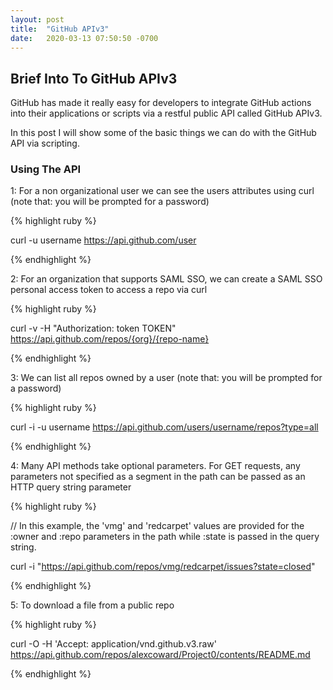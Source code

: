 ```yaml
---
layout: post
title:  "GitHub APIv3"
date:   2020-03-13 07:50:50 -0700
---
```


## Brief Into To GitHub APIv3

<!--break-->

GitHub has made it really easy for developers to integrate GitHub actions into their applications or scripts via a restful public API called
GitHub APIv3.

In this post I will show some of the basic things we can do with the GitHub API via scripting.

### Using The API

1: For a non organizational user we can see the users attributes using curl (note that: you will be prompted for a password)


{% highlight ruby %}

curl -u username https://api.github.com/user

{% endhighlight %}


2: For an organization that supports SAML SSO, we can create a SAML SSO personal access token to access a repo via curl

{% highlight ruby %}

curl -v -H "Authorization: token TOKEN" https://api.github.com/repos/{org}/{repo-name}

{% endhighlight %}

3: We can list all repos owned by a user (note that: you will be prompted for a password)

{% highlight ruby %}

 curl -i -u username  https://api.github.com/users/username/repos?type=all

{% endhighlight %}

4: Many API methods take optional parameters. For GET requests, any parameters not specified as a segment in the path can be passed as an HTTP query string parameter

{% highlight ruby %}

// In this example, the 'vmg' and 'redcarpet' values are provided for the :owner and :repo parameters in the path while :state is passed in the query string.

curl -i "https://api.github.com/repos/vmg/redcarpet/issues?state=closed"

{% endhighlight %}

5: To download a file from a public repo

{% highlight ruby %}

curl -O -H 'Accept: application/vnd.github.v3.raw' https://api.github.com/repos/alexcoward/Project0/contents/README.md

{% endhighlight %}

